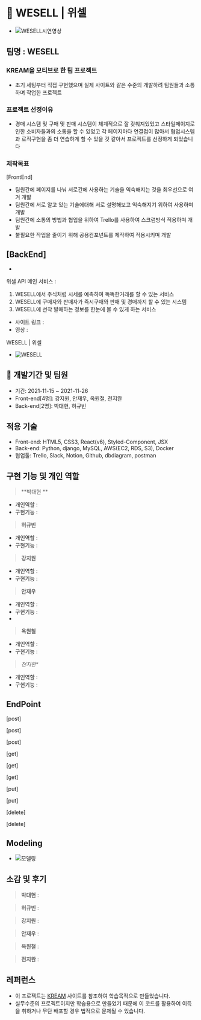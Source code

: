 # 🚀 WESELL | 위셀
- ![WESELL시연영상](???)

## 팀명 : WESELL
### KREAM을 모티브로 한 팀 프로젝트
- 초기 세팅부터 직접 구현했으며 실제 사이트와 같은 수준의 개발하려 팀원들과 소통하며 작업한 프로젝트

### 프로젝트 선정이유

- 경매 시스템 및 구매 및 판매 시스템이 체계적으로 잘 갖춰져있었고 스타일페이지로 인한 소비자들과의 소통을 할 수 있었고 각 페이지마다 연결점이 많아서 협업시스템과 로직구현을 좀 더 연습하게 할 수 있을 것 같아서 프로젝트를 선정하게 되었습니다

### 제작목표
 [FrontEnd]
- 팀원간에 페이지를 나눠 서로간에 사용하는 기술을 익숙해지는 것을 최우선으로 여겨 개발
- 팀원간에 서로 알고 있는 기술에대해 서로 설명해보고 익숙해지기 위하여 사용하며 개발
- 팀원간에 소통의 방법과 협업을 위하여 Trello를 사용하여 스크럼방식 적용하며 개발
- 불필요한 작업을 줄이기 위해 공용컴포넌트를 제작하여 적용시키며 개발

 [BackEnd]
 -
 -


위셀 API 메인 서비스 :

1. WESELL에서 주식처럼 시세를 예측하여 똑똑한거래를 할 수 있는 서비스
2. WESELL에 구매자와 판매자가 즉시구매와 판매 및 경매까지 할 수 있는 시스템
3. WESELL에 선착 발매하는 정보를 한눈에 볼 수 있게 하는 서비스

- 사이트 링크 :
- 영상 : []()


WESELL | 위셀

- ![WESELL](???)

## 👫 개발기간 및 팀원
- 기간: 2021-11-15 ~ 2021-11-26
- Front-end[4명]: 강지원, 안재우, 옥원철, 전지완
- Back-end[2명]: 박대현, 허규빈


## 적용 기술

- Front-end: HTML5, CSS3, React(v6), Styled-Component, JSX
- Back-end: Python, django, MySQL, AWS(EC2, RDS, S3), Docker
- 협업툴: Trello, Slack, Notion, Github, dbdiagram, postman


## 구현 기능 및 개인 역할

> **박대현 **
- 개인역할 :
- 구현기능 :

> **허규빈**
- 개인역할 :
- 구현기능 :

> **강지원**
- 개인역할 :
- 구현기능 :

> **안재우**
- 개인역할 :
- 구현기능 :
-
> **옥원철**
- 개인역할 :
- 구현기능 :

> *전지완**
- 개인역할 :
- 구현기능 :
## EndPoint

[post]

[post]

[post]

[get]

[get]

[get]

[put]

[put]

[delete]

[delete]


## Modeling

- ![모델링](???)

## 소감 및 후기
> **박대현** :

> **허규빈** :

> **강지원** :

> **안재우** :

> **옥원철** :

> **전지완** :

## 레퍼런스
- 이 프로젝트는 <u>[KREAM](https://kream.co.kr/)</u> 사이트를 참조하여 학습목적으로 만들었습니다.
- 실무수준의 프로젝트이지만 학습용으로 만들었기 때문에 이 코드를 활용하여 이득을 취하거나 무단 배포할 경우 법적으로 문제될 수 있습니다.
